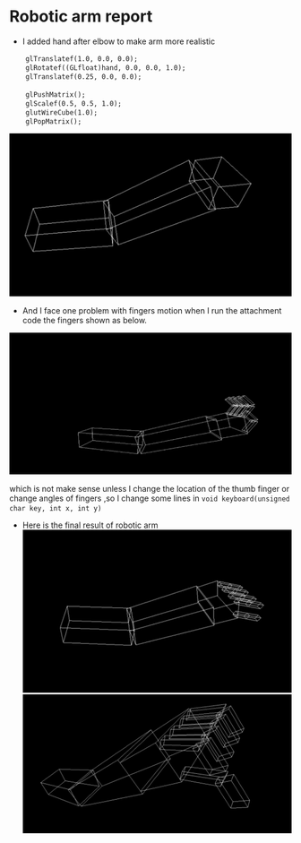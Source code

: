 # Robotic arm report

* I added hand after elbow to make arm more realistic 
```<language>
    glTranslatef(1.0, 0.0, 0.0);
    glRotatef((GLfloat)hand, 0.0, 0.0, 1.0);
    glTranslatef(0.25, 0.0, 0.0);

    glPushMatrix();
    glScalef(0.5, 0.5, 1.0);
    glutWireCube(1.0);
    glPopMatrix();
```
![image](https://github.com/mennatallah-nawar/Robotic-arm/blob/master/Hand.png)

* And I face one problem with fingers motion when I run the attachment code the 
fingers shown as below.

![image](https://github.com/mennatallah-nawar/Robotic-arm/blob/master/old%20position%20(1).png)

which is not make sense unless I change the location of the thumb finger or change 
angles of fingers ,so I change some lines in `void keyboard(unsigned char key, int x, int y)`  

* Here is the final result of robotic arm 
![image](https://github.com/mennatallah-nawar/Robotic-arm/blob/master/1.png) ![image](https://github.com/mennatallah-nawar/Robotic-arm/blob/master/3.png)




